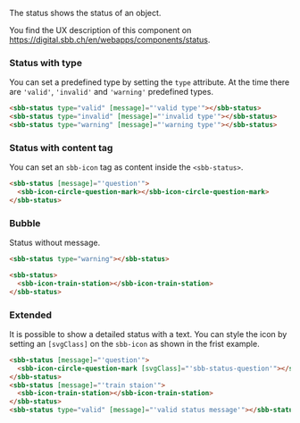 The status shows the status of an object.

You find the UX description of this component on https://digital.sbb.ch/en/webapps/components/status.

### Status with type

You can set a predefined type by setting the `type` attribute.
At the time there are `'valid'`, `'invalid'` and `'warning'` predefined types.

```html
<sbb-status type="valid" [message]="'valid type'"></sbb-status>
<sbb-status type="invalid" [message]="'invalid type'"></sbb-status>
<sbb-status type="warning" [message]="'warning type'"></sbb-status>
```

### Status with content tag

You can set an `sbb-icon` tag as content inside the `<sbb-status>`.

```html
<sbb-status [message]="'question'">
  <sbb-icon-circle-question-mark></sbb-icon-circle-question-mark>
</sbb-status>
```

### Bubble

Status without message.

```html
<sbb-status type="warning"></sbb-status>

<sbb-status>
  <sbb-icon-train-station></sbb-icon-train-station>
</sbb-status>
```

### Extended

It is possible to show a detailed status with a text.
You can style the icon by setting an `[svgClass]` on the `sbb-icon` as shown in the frist example.

```html
<sbb-status [message]="'question'">
  <sbb-icon-circle-question-mark [svgClass]="'sbb-status-question'"></sbb-icon-circle-question-mark>
</sbb-status>
<sbb-status [message]="'train staion'">
  <sbb-icon-train-station></sbb-icon-train-station>
</sbb-status>
<sbb-status type="valid" [message]="'valid status message'"></sbb-status>
```

